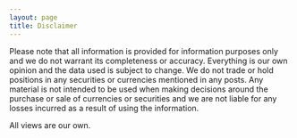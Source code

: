 ```yaml
---
layout: page
title: Disclaimer
---
```

Please note that all information is provided for information purposes only and we do not warrant its completeness or accuracy. Everything is our own opinion and the data used is subject to change. We do not trade or hold positions in any securities or currencies mentioned in any posts. Any material is not intended to be used when making decisions around the purchase or sale of currencies or securities and we are not liable for any losses incurred as a result of using the information.

All views are our own.